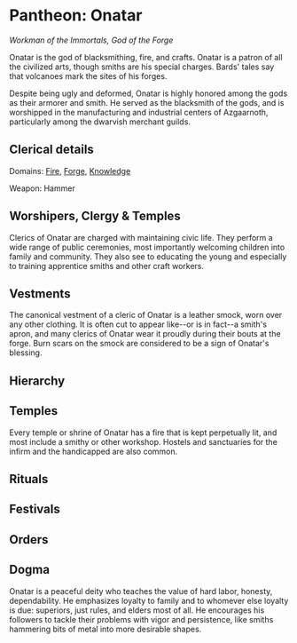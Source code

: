 # Pantheon: Onatar
*Workman of the Immortals, God of the Forge*

Onatar is the god of blacksmithing, fire, and crafts. Onatar is a patron of all the civilized arts, though smiths are his special charges. Bards' tales say that volcanoes mark the sites of his forges.

Despite being ugly and deformed, Onatar is highly honored among the gods as their armorer and smith. He served as the blacksmith of the gods, and is worshipped in the manufacturing and industrial centers of Azgaarnoth, particularly among the dwarvish merchant guilds.

## Clerical details
Domains: [Fire](../../Classes/Cleric/Fire.md), [Forge](../../Classes/Cleric/Forge.md), [Knowledge](../../Classes/Cleric/Knowledge.md)

Weapon: Hammer

## Worshipers, Clergy & Temples
Clerics of Onatar are charged with maintaining civic life. They perform a wide range of public ceremonies, most importantly welcoming children into family and community. They also see to educating the young and especially to training apprentice smiths and other craft workers.

## Vestments
The canonical vestment of a cleric of Onatar is a leather smock, worn over any other clothing. It is often cut to appear like--or is in fact--a smith's apron, and many clerics of Onatar wear it proudly during their bouts at the forge. Burn scars on the smock are considered to be a sign of Onatar's blessing.

## Hierarchy

## Temples
Every temple or shrine of Onatar has a fire that is kept perpetually lit, and most include a smithy or other workshop. Hostels and sanctuaries for the infirm and the handicapped are also common.

## Rituals

## Festivals

## Orders

## Dogma
Onatar is a peaceful deity who teaches the value of hard labor, honesty, dependability. He emphasizes loyalty to family and to whomever else loyalty is due: superiors, just rules, and elders most of all. He encourages his followers to tackle their problems with vigor and persistence, like smiths hammering bits of metal into more desirable shapes.

